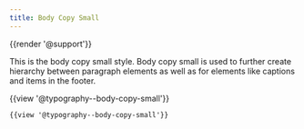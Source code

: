 ```yaml
---
title: Body Copy Small
---
```

{{render '@support'}}

This is the body copy small style. Body copy small is used to further create hierarchy between paragraph elements as well as for elements like captions and items in the footer.

{{view '@typography--body-copy-small'}}

```html
{{view '@typography--body-copy-small'}}
```
